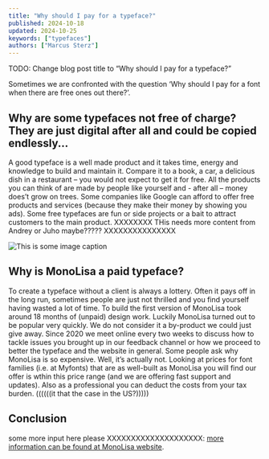 ```yaml
---
title: "Why should I pay for a typeface?"
published: 2024-10-18
updated: 2024-10-25
keywords: ["typefaces"]
authors: ["Marcus Sterz"]
---
```


TODO: Change blog post title to “Why should I pay for a typeface?”

Sometimes we are confronted with the question ‘Why should I pay for a font when there are free ones out there?’.

## Why are some typefaces not free of charge? They are just digital after all and could be copied endlessly...

A good typeface is a well made product and it takes time, energy and knowledge to build and maintain it. Compare it to a book, a car, a delicious dish in a restaurant – you would not expect to get it for free. All the products you can think of are made by people like yourself and - after all – money does’t grow on trees. Some companies like Google can afford to offer free products and services (because they make their money by showing you ads). Some free typefaces are fun or side projects or a bait to attract customers to the main product. XXXXXXXX THis needs more content from Andrey or Juho maybe????? XXXXXXXXXXXXXXX

![This is some image caption](/images/demo.png)

## Why is MonoLisa a paid typeface?

To create a typeface without a client is always a lottery. Often it pays off in the long run, sometimes people are just not thrilled and you find yourself having wasted a lot of time. To build the first version of MonoLisa took around 18 months of (unpaid) design work. Luckily MonoLisa turned out to be popular very quickly. We do not consider it a by-product we could just give away. Since 2020 we meet online every two weeks to discuss how to tackle issues you brought up in our feedback channel or how we proceed to better the typeface and the website in general. Some people ask why MonoLisa is so expensive. Well, it’s actually not. Looking at prices for font families (i.e. at Myfonts) that are as well-built as MonoLisa you will find our offer is wthin this price range (and we are offering fast support and updates). Also as a professional you can deduct the costs from your tax burden. ((((((it that the case in the US?))))) 

## Conclusion

some more input here please XXXXXXXXXXXXXXXXXXXX: [more information can be found at MonoLisa website](https://monolisa.dev).
